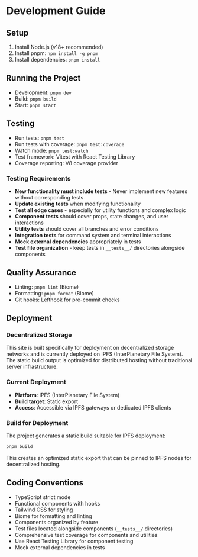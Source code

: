 # Development Guide

## Setup

1. Install Node.js (v18+ recommended)
2. Install pnpm: `npm install -g pnpm`
3. Install dependencies: `pnpm install`

## Running the Project

- Development: `pnpm dev`
- Build: `pnpm build`
- Start: `pnpm start`

## Testing

- Run tests: `pnpm test`
- Run tests with coverage: `pnpm test:coverage`
- Watch mode: `pnpm test:watch`
- Test framework: Vitest with React Testing Library
- Coverage reporting: V8 coverage provider

### Testing Requirements

- **New functionality must include tests** - Never implement new features without corresponding tests
- **Update existing tests** when modifying functionality
- **Test all edge cases** - especially for utility functions and complex logic
- **Component tests** should cover props, state changes, and user interactions
- **Utility tests** should cover all branches and error conditions
- **Integration tests** for command system and terminal interactions
- **Mock external dependencies** appropriately in tests
- **Test file organization** - keep tests in `__tests__/` directories alongside components

## Quality Assurance

- Linting: `pnpm lint` (Biome)
- Formatting: `pnpm format` (Biome)
- Git hooks: Lefthook for pre-commit checks

## Deployment

### Decentralized Storage

This site is built specifically for deployment on decentralized storage networks and is currently deployed on IPFS (InterPlanetary File System). The static build output is optimized for distributed hosting without traditional server infrastructure.

### Current Deployment

- **Platform**: IPFS (InterPlanetary File System)
- **Build target**: Static export
- **Access**: Accessible via IPFS gateways or dedicated IPFS clients

### Build for Deployment

The project generates a static build suitable for IPFS deployment:

```bash
pnpm build
```

This creates an optimized static export that can be pinned to IPFS nodes for decentralized hosting.

## Coding Conventions

- TypeScript strict mode
- Functional components with hooks
- Tailwind CSS for styling
- Biome for formatting and linting
- Components organized by feature
- Test files located alongside components (`__tests__/` directories)
- Comprehensive test coverage for components and utilities
- Use React Testing Library for component testing
- Mock external dependencies in tests
